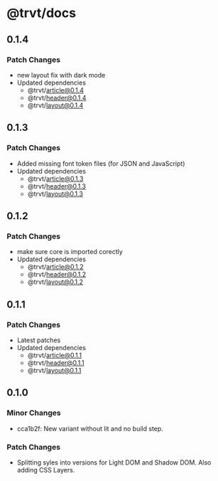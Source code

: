 # @trvt/docs

## 0.1.4

### Patch Changes

-   new layout fix with dark mode
-   Updated dependencies
    -   @trvt/article@0.1.4
    -   @trvt/header@0.1.4
    -   @trvt/layout@0.1.4

## 0.1.3

### Patch Changes

-   Added missing font token files (for JSON and JavaScript)
-   Updated dependencies
    -   @trvt/article@0.1.3
    -   @trvt/header@0.1.3
    -   @trvt/layout@0.1.3

## 0.1.2

### Patch Changes

-   make sure core is imported corectly
-   Updated dependencies
    -   @trvt/article@0.1.2
    -   @trvt/header@0.1.2
    -   @trvt/layout@0.1.2

## 0.1.1

### Patch Changes

-   Latest patches
-   Updated dependencies
    -   @trvt/article@0.1.1
    -   @trvt/header@0.1.1
    -   @trvt/layout@0.1.1

## 0.1.0

### Minor Changes

-   cca1b2f: New variant without lit and no build step.

### Patch Changes

-   Splitting syles into versions for Light DOM and Shadow DOM. Also adding CSS Layers.
